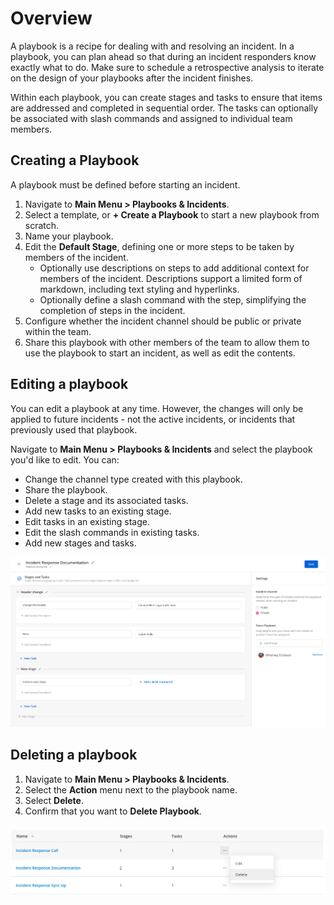 # Overview

A playbook is a recipe for dealing with and resolving an incident. In a playbook, you can plan ahead so that during an incident responders know exactly what to do. Make sure to schedule a retrospective analysis to iterate on the design of your playbooks after the incident finishes.

Within each playbook, you can create stages and tasks to ensure that items are addressed and completed in sequential order. The tasks can optionally be associated with slash commands and assigned to individual team members.

## Creating a Playbook

A playbook must be defined before starting an incident.

1. Navigate to **Main Menu > Playbooks & Incidents**.
2. Select a template, or **+ Create a Playbook** to start a new playbook from scratch.
4. Name your playbook.
5. Edit the **Default Stage**, defining one or more steps to be taken by members of the incident.
   * Optionally use descriptions on steps to add additional context for members of the incident. Descriptions support a limited form of markdown, including text styling and hyperlinks.
   * Optionally define a slash command with the step, simplifying the completion of steps in the incident.
6. Configure whether the incident channel should be public or private within the team.
7. Share this playbook with other members of the team to allow them to use the playbook to start an incident, as well as edit the contents.

## Editing a playbook

You can edit a playbook at any time. However, the changes will only be applied to future incidents - not the active incidents, or incidents that previously used that playbook.

Navigate to **Main Menu > Playbooks & Incidents** and select the playbook you'd like to edit. You can:

- Change the channel type created with this playbook.
- Share the playbook.
- Delete a stage and its associated tasks.
- Add new tasks to an existing stage.
- Edit tasks in an existing stage.
- Edit the slash commands in existing tasks.
- Add new stages and tasks.

![Edit a playbook](../assets/playbook_stages_edit.png)

## Deleting a playbook

1. Navigate to **Main Menu > Playbooks & Incidents**.
2. Select the **Action** menu next to the playbook name.
3. Select **Delete**.
4. Confirm that you want to **Delete Playbook**.

![Delete a playbook](../assets/delete_playbook.png)
